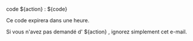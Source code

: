 code ${action} : ${code}

Ce code expirera dans une heure.

Si vous n'avez pas demandé d' ${action} , ignorez simplement cet e-mail.
